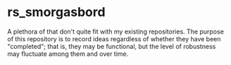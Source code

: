 # rs_smorgasbord
A plethora of that don't quite fit with my existing repositories. The purpose of this repository is to record ideas regardless of whether they have been "completed"; that is, they may be functional, but the level of robustness may fluctuate among them and over time.
